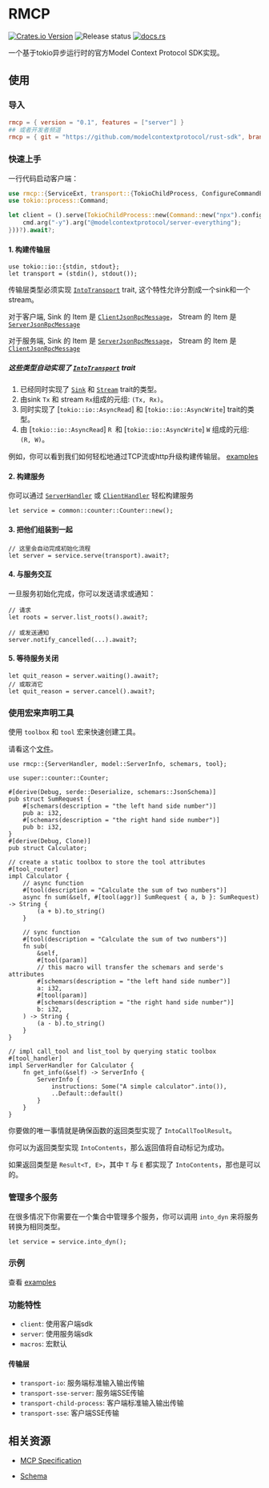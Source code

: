 # RMCP
[![Crates.io Version](https://img.shields.io/crates/v/rmcp)](https://crates.io/crates/rmcp)
![Release status](https://github.commodelcontextprotocol/rust-sdk/actions/workflows/release.yml/badge.svg)
[![docs.rs](https://img.shields.io/docsrs/rmcp)](https://docs.rs/rmcp/latest/rmcp)

一个基于tokio异步运行时的官方Model Context Protocol SDK实现。

## 使用

### 导入
```toml
rmcp = { version = "0.1", features = ["server"] }
## 或者开发者频道
rmcp = { git = "https://github.com/modelcontextprotocol/rust-sdk", branch = "main" }
```

### 快速上手
一行代码启动客户端：
```rust
use rmcp::{ServiceExt, transport::{TokioChildProcess, ConfigureCommandExt}};
use tokio::process::Command;

let client = ().serve(TokioChildProcess::new(Command::new("npx").configure(|cmd| {
    cmd.arg("-y").arg("@modelcontextprotocol/server-everything");
}))?).await?;
```

#### 1. 构建传输层

```rust, ignore
use tokio::io::{stdin, stdout};
let transport = (stdin(), stdout());
```

传输层类型必须实现 [`IntoTransport`](crate::transport::IntoTransport) trait, 这个特性允许分割成一个sink和一个stream。

对于客户端, Sink 的 Item 是 [`ClientJsonRpcMessage`](crate::model::ClientJsonRpcMessage)， Stream 的 Item 是 [`ServerJsonRpcMessage`](crate::model::ServerJsonRpcMessage)

对于服务端, Sink 的 Item 是 [`ServerJsonRpcMessage`](crate::model::ServerJsonRpcMessage)， Stream 的 Item 是 [`ClientJsonRpcMessage`](crate::model::ClientJsonRpcMessage)

##### 这些类型自动实现了 [`IntoTransport`](crate::transport::IntoTransport) trait
1. 已经同时实现了 [`Sink`](futures::Sink) 和 [`Stream`](futures::Stream) trait的类型。
2. 由sink `Tx` 和 stream `Rx`组成的元组: `(Tx, Rx)`。
3. 同时实现了 [`tokio::io::AsyncRead`] 和 [`tokio::io::AsyncWrite`] trait的类型。
4. 由 [`tokio::io::AsyncRead`] `R `和 [`tokio::io::AsyncWrite`] `W` 组成的元组:  `(R, W)`。

例如，你可以看到我们如何轻松地通过TCP流或http升级构建传输层。 [examples](examples/README.md)

#### 2. 构建服务
你可以通过 [`ServerHandler`](crates/rmcp/src/handler/server.rs) 或 [`ClientHandler`](crates/rmcp/src/handler/client.rs) 轻松构建服务

```rust, ignore
let service = common::counter::Counter::new();
```

#### 3. 把他们组装到一起
```rust, ignore
// 这里会自动完成初始化流程
let server = service.serve(transport).await?;
```

#### 4. 与服务交互
一旦服务初始化完成，你可以发送请求或通知：

```rust, ignore
// 请求
let roots = server.list_roots().await?;

// 或发送通知
server.notify_cancelled(...).await?;
```

#### 5. 等待服务关闭
```rust, ignore
let quit_reason = server.waiting().await?;
// 或取消它
let quit_reason = server.cancel().await?;
```

### 使用宏来声明工具
使用 `toolbox` 和 `tool` 宏来快速创建工具。

请看这个[文件](examples/servers/src/common/calculator.rs)。
```rust, ignore
use rmcp::{ServerHandler, model::ServerInfo, schemars, tool};

use super::counter::Counter;

#[derive(Debug, serde::Deserialize, schemars::JsonSchema)]
pub struct SumRequest {
    #[schemars(description = "the left hand side number")]
    pub a: i32,
    #[schemars(description = "the right hand side number")]
    pub b: i32,
}
#[derive(Debug, Clone)]
pub struct Calculator;

// create a static toolbox to store the tool attributes
#[tool_router]
impl Calculator {
    // async function
    #[tool(description = "Calculate the sum of two numbers")]
    async fn sum(&self, #[tool(aggr)] SumRequest { a, b }: SumRequest) -> String {
        (a + b).to_string()
    }

    // sync function
    #[tool(description = "Calculate the sum of two numbers")]
    fn sub(
        &self,
        #[tool(param)]
        // this macro will transfer the schemars and serde's attributes
        #[schemars(description = "the left hand side number")]
        a: i32,
        #[tool(param)]
        #[schemars(description = "the right hand side number")]
        b: i32,
    ) -> String {
        (a - b).to_string()
    }
}

// impl call_tool and list_tool by querying static toolbox
#[tool_handler]
impl ServerHandler for Calculator {
    fn get_info(&self) -> ServerInfo {
        ServerInfo {
            instructions: Some("A simple calculator".into()),
            ..Default::default()
        }
    }
}

```
你要做的唯一事情就是确保函数的返回类型实现了 `IntoCallToolResult`。

你可以为返回类型实现 `IntoContents`，那么返回值将自动标记为成功。

如果返回类型是 `Result<T, E>`，其中 `T` 与 `E` 都实现了 `IntoContents`，那也是可以的。

### 管理多个服务
在很多情况下你需要在一个集合中管理多个服务，你可以调用 `into_dyn` 来将服务转换为相同类型。
```rust, ignore
let service = service.into_dyn();
```


### 示例
查看 [examples](examples/README.md)

### 功能特性
- `client`: 使用客户端sdk
- `server`: 使用服务端sdk
- `macros`: 宏默认
#### 传输层
- `transport-io`: 服务端标准输入输出传输
- `transport-sse-server`: 服务端SSE传输
- `transport-child-process`: 客户端标准输入输出传输
- `transport-sse`: 客户端SSE传输

## 相关资源
- [MCP Specification](https://spec.modelcontextprotocol.io/specification/2024-11-05/)

- [Schema](https://github.com/modelcontextprotocol/specification/blob/main/schema/2024-11-05/schema.ts)